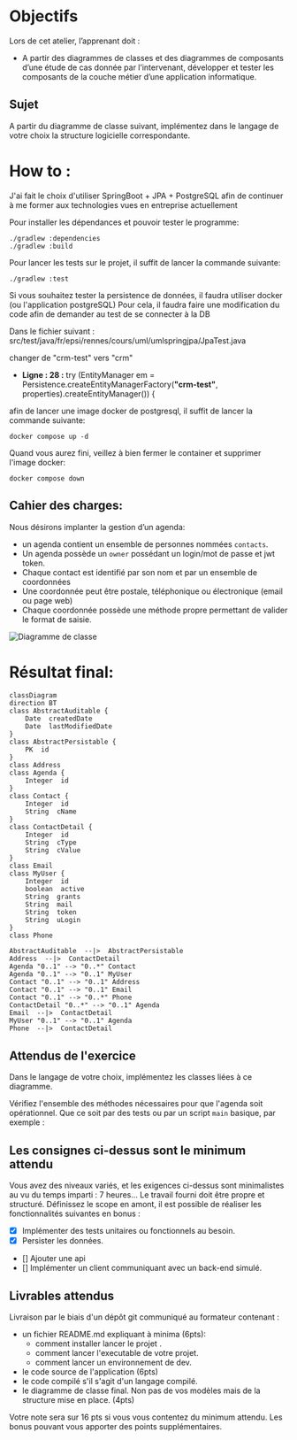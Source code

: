 # Objectifs
Lors de cet atelier, l’apprenant doit :  
-  A partir des diagrammes de classes et des diagrammes de composants d’une étude  de cas donnée par l’intervenant, développer et tester les composants de la couche  métier d’une application informatique.

## Sujet
A partir du diagramme de classe suivant, implémentez dans le langage de votre choix la structure logicielle correspondante.

# How to :
J'ai fait le choix d'utiliser SpringBoot + JPA + PostgreSQL afin de continuer à me former aux technologies vues en entreprise actuellement

Pour installer les dépendances et pouvoir tester le programme:
```shell
./gradlew :dependencies
./gradlew :build
```
Pour lancer les tests sur le projet, il suffit de lancer la commande suivante:
```shell
./gradlew :test
```

Si vous souhaitez tester la persistence de données, il faudra utiliser docker (ou l'application postgreSQL)
Pour cela, il faudra faire une modification du code afin de demander au test de se connecter à la DB

Dans le fichier suivant : src/test/java/fr/epsi/rennes/cours/uml/umlspringjpa/JpaTest.java

changer de "crm-test" vers "crm"
* **Ligne : 28 :** try (EntityManager em = Persistence.createEntityManagerFactory(**"crm-test"**, properties).createEntityManager()) {

afin de lancer une image docker de postgresql, il suffit de lancer la commande suivante:
```shell
docker compose up -d
```

Quand vous aurez fini, veillez à bien fermer le container et supprimer l'image docker:
```shell
docker compose down
```

## Cahier des charges:

Nous désirons implanter la gestion d’un agenda:
- un agenda contient un ensemble de personnes nommées `contacts`.
- Un agenda possède un `owner` possédant un login/mot de passe et jwt token.
- Chaque contact est identifié par son nom et par un ensemble de coordonnées
- Une coordonnée peut être postale, téléphonique ou électronique (email ou page web)
- Chaque coordonnée possède une méthode propre permettant de valider le format de saisie. 

![Diagramme de classe](../Project-UML/Class_diag.png)

# Résultat final:
```mermaid
classDiagram
direction BT
class AbstractAuditable {
    Date  createdDate
    Date  lastModifiedDate
}
class AbstractPersistable {
    PK  id
}
class Address
class Agenda {
    Integer  id
}
class Contact {
    Integer  id
    String  cName
}
class ContactDetail {
    Integer  id
    String  cType
    String  cValue
}
class Email
class MyUser {
    Integer  id
    boolean  active
    String  grants
    String  mail
    String  token
    String  uLogin
}
class Phone

AbstractAuditable  --|>  AbstractPersistable 
Address  --|>  ContactDetail 
Agenda "0..1" --> "0..*" Contact 
Agenda "0..1" --> "0..1" MyUser 
Contact "0..1" --> "0..1" Address 
Contact "0..1" --> "0..1" Email 
Contact "0..1" --> "0..*" Phone 
ContactDetail "0..*" --> "0..1" Agenda 
Email  --|>  ContactDetail 
MyUser "0..1" --> "0..1" Agenda 
Phone  --|>  ContactDetail 

```

## Attendus de l'exercice
Dans le langage de votre choix, implémentez les classes liées à ce diagramme.

Vérifiez l'ensemble des méthodes nécessaires pour que l'agenda soit opérationnel.
Que ce soit par des tests ou par un script `main` basique, par exemple : 


## Les consignes ci-dessus sont le minimum attendu
Vous avez des niveaux variés, et les exigences ci-dessus sont minimalistes au vu du temps imparti : 7 heures...
Le travail fourni doit être propre et structuré.
Définissez le scope en amont, il est possible de réaliser les fonctionnalités suivantes en bonus :
 - [x] Implémenter des tests unitaires ou fonctionnels au besoin.
 - [x] Persister les données.
 - [] Ajouter une api
 - [] Implémenter un client communiquant avec un back-end simulé.

 

## Livrables attendus
Livraison par le biais d'un dépôt git communiqué au formateur contenant :
 - un fichier README.md expliquant à minima (6pts):
    - comment installer lancer le projet .
    - comment lancer l'executable de votre projet.
    - comment lancer un environnement de dev.
 - le code source de l'application (6pts)
 - le code compilé s'il s'agit d'un langage compilé.
 - le diagramme de classe final. Non pas de vos modèles mais de la structure mise en place. (4pts)

Votre note sera sur 16 pts si vous vous contentez du minimum attendu. 
Les bonus pouvant vous apporter des points supplémentaires.
